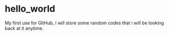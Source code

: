 # hello_world
My first use for GitHub, i will store some random codes that i will be looking back at it anytime. 
